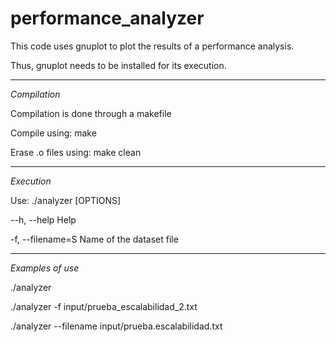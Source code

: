 # performance_analyzer
This code uses gnuplot to plot the results of a performance analysis.

Thus, gnuplot needs to be installed for its execution.

*******************************************************
*Compilation*

Compilation is done through a makefile

Compile using: make

Erase .o files using: make clean

*********************************************************
*Execution*

Use: ./analyzer [OPTIONS]

--h, --help 		 Help

-f, --filename=S 		 Name of the dataset file

*********************************************************
*Examples of use*

./analyzer

./analyzer -f input/prueba_escalabilidad_2.txt 

./analyzer --filename input/prueba.escalabilidad.txt 
